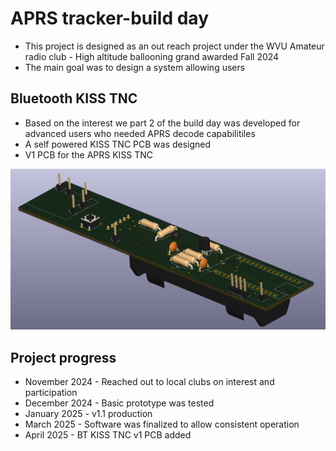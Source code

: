 # APRS tracker-build day

- This project is designed as an out reach project under the WVU Amateur radio club - High altitude ballooning grand awarded Fall 2024
- The main goal was to design a system allowing users 


## Bluetooth KISS TNC

- Based on the interest we part 2 of the build day was developed for advanced users who needed APRS decode capabilitiles
- A self powered KISS TNC PCB was designed 
- V1 PCB for the APRS KISS TNC 

![300](res/Pasted%20image%2020250407184240.png)

## Project progress

- November 2024 - Reached out to local clubs on interest and participation
- December 2024 - Basic prototype was tested 
- January 2025 - v1.1 production 
- March 2025 - Software was finalized to allow consistent operation 
- April 2025 - BT KISS TNC v1 PCB added 